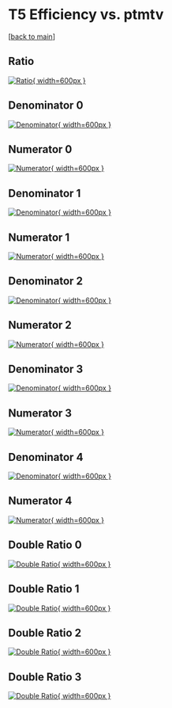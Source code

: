 # T5 Efficiency vs. ptmtv

[[back to main](./)]



## Ratio

[![Ratio](../mtv/var/T5_base_0_1_eff_ptmtv.png){ width=600px }](../mtv/var/T5_base_0_1_eff_ptmtv.pdf)

## Denominator 0

[![Denominator](../mtv/den/T5_base_0_1_eff_ptmtv_den0.png){ width=600px }](../mtv/den/T5_base_0_1_eff_ptmtv_den0.pdf)

## Numerator 0

[![Numerator](../mtv/num/T5_base_0_1_eff_ptmtv_num0.png){ width=600px }](../mtv/num/T5_base_0_1_eff_ptmtv_num0.pdf)

## Denominator 1

[![Denominator](../mtv/den/T5_base_0_1_eff_ptmtv_den1.png){ width=600px }](../mtv/den/T5_base_0_1_eff_ptmtv_den1.pdf)

## Numerator 1

[![Numerator](../mtv/num/T5_base_0_1_eff_ptmtv_num1.png){ width=600px }](../mtv/num/T5_base_0_1_eff_ptmtv_num1.pdf)

## Denominator 2

[![Denominator](../mtv/den/T5_base_0_1_eff_ptmtv_den2.png){ width=600px }](../mtv/den/T5_base_0_1_eff_ptmtv_den2.pdf)

## Numerator 2

[![Numerator](../mtv/num/T5_base_0_1_eff_ptmtv_num2.png){ width=600px }](../mtv/num/T5_base_0_1_eff_ptmtv_num2.pdf)

## Denominator 3

[![Denominator](../mtv/den/T5_base_0_1_eff_ptmtv_den3.png){ width=600px }](../mtv/den/T5_base_0_1_eff_ptmtv_den3.pdf)

## Numerator 3

[![Numerator](../mtv/num/T5_base_0_1_eff_ptmtv_num3.png){ width=600px }](../mtv/num/T5_base_0_1_eff_ptmtv_num3.pdf)

## Denominator 4

[![Denominator](../mtv/den/T5_base_0_1_eff_ptmtv_den4.png){ width=600px }](../mtv/den/T5_base_0_1_eff_ptmtv_den4.pdf)

## Numerator 4

[![Numerator](../mtv/num/T5_base_0_1_eff_ptmtv_num4.png){ width=600px }](../mtv/num/T5_base_0_1_eff_ptmtv_num4.pdf)

## Double Ratio 0

[![Double Ratio](../mtv/ratio/T5_base_0_1_eff_ptmtv_ratio0.png){ width=600px }](../mtv/ratio/T5_base_0_1_eff_ptmtv_ratio0.pdf)

## Double Ratio 1

[![Double Ratio](../mtv/ratio/T5_base_0_1_eff_ptmtv_ratio1.png){ width=600px }](../mtv/ratio/T5_base_0_1_eff_ptmtv_ratio1.pdf)

## Double Ratio 2

[![Double Ratio](../mtv/ratio/T5_base_0_1_eff_ptmtv_ratio2.png){ width=600px }](../mtv/ratio/T5_base_0_1_eff_ptmtv_ratio2.pdf)

## Double Ratio 3

[![Double Ratio](../mtv/ratio/T5_base_0_1_eff_ptmtv_ratio3.png){ width=600px }](../mtv/ratio/T5_base_0_1_eff_ptmtv_ratio3.pdf)

